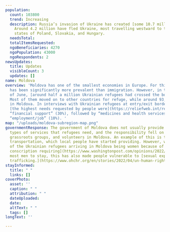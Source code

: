 ```yaml
---
population:
  count: 103800
  trend: Increasing
  description: Russia’s invasion of Ukraine has created [some 10.7 million refugees](https://data2.unhcr.org/en/situations/ukraine/location?secret=unhcrrestricted).
    Around 4.2 million have fled Ukraine, most travelling westward to the bordering
    states of Poland, Slovakia, and Hungary.
  needsTotal: 
  totalItemsRequested: 
  ngoBeneficiaries: 4270
  ngoPopulation: 43000
  ngoRespondents: 2
newsUpdates:
  title: Updates
  visibleCount: 3
  updates: []
name: Moldova
overview: 'Moldova has one of the smallest economies in Europe. For this reason, emigration
  has been significantly more prevalent than immigration. However, in the beginning
  of June, [around half a million Ukrainian refugees had crossed the border into Moldova.](https://reliefweb.int/report/moldova/moldova-refugee-accommodation-centre-rac-weekly-needs-monitoring-update-16062022-enro)
  Most of them moved on to other countries for refuge, while around 93,000 have stayed
  in Moldova. In interviews with Ukrainian refugees at entry/exit border control points
  [the highest needs requested by people were](https://reliefweb.int/report/moldova/republic-moldova-displacement-surveys-ukrainian-refugees-and-tcns-crossing-ukraine-20-july-04-september-2022)
  “financial support” (30%), followed by “medicines and health services” (14%) and
  “employment/job” (10%). '
map: "/uploads/moldova-subregion-map.png"
governmentResponse: The government of Moldova does not usually provide all of the
  types of services that refugees need, and the responsibility fell on the local citizens,
  grassroots groups, and volunteers in Moldova. An example of this is the need for
  transportation, which local people have started providing. However, with the majority
  of the Ukrainian refugees arriving in Moldova being women because of [Ukraine’s
  conscription requiring](https://www.washingtonpost.com/opinions/2022/03/18/ukraine-war-men-forced-fight/)
  most men to stay, this has also made people vulnerable to [sexual exploitation and
  trafficking.](https://www.ohchr.org/en/stories/2022/04/un-human-rights-moldova-providing-vital-support-ukrainian-refugees)
stayInformed:
  title: " "
  links: []
coverPhoto:
  asset: ''
  caption: " "
  attribution: " "
  dateUploaded: 
  date: 
  altText: " "
  tags: []
longText: ''

---
```

